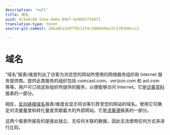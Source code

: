 ```yaml
---
description: 'null'
title: 域名
uuid: 6c9a8c68-52ea-4e6e-89e7-be90d1754073
translation-type: tm+mt
source-git-commit: 16ba0b12e0f70112f4c10804d0a13c278388ecc2

---
```



# 域名

“域名”报表/维度列出了访客为浏览您的网站所使用的网络服务组织和 Internet 服务提供商。提供此类服务的组织包括 comcast.com、verizon.com 和 aol.com 等等。用户可订阅这些组织所提供的服务，以便能够访问 Internet。它是[访客资料](reports-visitor-profile.md)报表的一部分。

相反，[反向链接域名](/help/components/c-variables/dimensionslist/reports-referring-domains.md)报表/维度会显示将访客引荐至您的网站的域名。使用它可确定对流量量度和转化量度贡献最大的外部网站。它是[流量源](reports-traffic-sources.md)报表的一部分。

这两个报表所报告的是彼此独立、无任何关联的数据，因此无法使用任何方式来进行比较。
